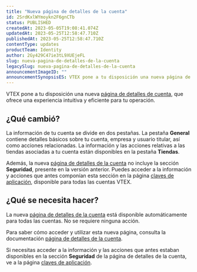 ```yaml
---
title: "Nueva página de detalles de la cuenta"
id: 2SrdKxlWYmoykn2F6gnCTb
status: PUBLISHED
createdAt: 2023-05-05T19:08:41.074Z
updatedAt: 2023-05-25T12:58:47.710Z
publishedAt: 2023-05-25T12:58:47.710Z
contentType: updates
productTeam: Identity
author: 2Gy429C47ie3tL9XUEjeFL
slug: nueva-pagina-de-detalles-de-la-cuenta
legacySlug: nueva-pagina-de-detalles-de-la-cuenta
announcementImageID: ""
announcementSynopsisES: VTEX pone a tu disposición una nueva página de detalles de cuenta, que ofrece una experiencia intuitiva y eficiente.
---
```


VTEX pone a tu disposición una nueva [página de detalles de cuenta](https://help.vtex.com/es/tutorial/pagina-de-detalhes-da-conta--2vhUVOKfCaswqLguT2F9xq), que ofrece una experiencia intuitiva y eficiente para tu operación.

## ¿Qué cambió?

La información de tu cuenta se divide en dos pestañas. La pestaña **General** contiene detalles básicos sobre tu cuenta, empresa y usuario titular, así como acciones relacionadas. La información y las acciones relativas a las tiendas asociadas a tu cuenta están disponibles en la pestaña **Tiendas**.

Además, la nueva [página de detalles de la cuenta](https://help.vtex.com/es/tutorial/pagina-de-detalhes-da-conta--2vhUVOKfCaswqLguT2F9xq) no incluye la sección **Seguridad**, presente en la versión anterior. Puedes acceder a la información y acciones que antes componían esta sección en la página [claves de aplicación](https://help.vtex.com/es/tutorial/application-keys--2iffYzlvvz4BDMr6WGUtet#generating-app-keys-in-your-account), disponible para todas las cuentas VTEX.

## ¿Qué se necesita hacer?

La nueva [página de detalles de la cuenta](https://help.vtex.com/es/tutorial/pagina-de-detalhes-da-conta--2vhUVOKfCaswqLguT2F9xq) está disponible automáticamente para todas las cuentas. No se requiere ninguna acción.

Para saber cómo acceder y utilizar esta nueva página, consulta la documentación [página de detalles de la cuenta](https://help.vtex.com/es/tutorial/pagina-de-detalhes-da-conta--2vhUVOKfCaswqLguT2F9xq).

Si necesitas acceder a la información y las acciones que antes estaban disponibles en la sección **Seguridad** de la página de detalles de la cuenta, ve a la página [claves de aplicación](https://help.vtex.com/en/tutorial/application-keys--2iffYzlvvz4BDMr6WGUtet).

